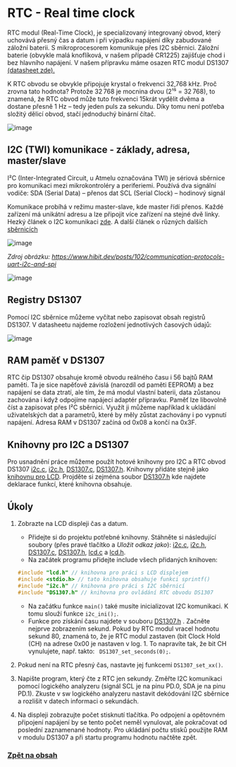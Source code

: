 # RTC - Real time clock

RTC modul (Real-Time Clock), je specializovaný integrovaný obvod, který uchovává přesný čas a datum i při výpadku napájení díky zabudované záložní baterii.
S mikroprocesorem komunikuje přes I2C sběrnici. Záložní baterie (obvykle malá knoflíková, v našem případě CR1225) zajišťuje chod i bez hlavního napájení. V našem přípravku máme osazen RTC modul DS1307 [(datasheet zde).](https://www.analog.com/media/en/technical-documentation/data-sheets/ds1307.pdf)

K RTC obvodu se obvykle připojuje krystal o frekvenci 32,768 kHz. Proč zrovna tato hodnota? Protože 32 768  je mocnina dvou (2¹⁵ = 32 768), to znamená, že RTC obvod může tuto frekvenci 15krát vydělit dvěma a dostane přesně 1 Hz – tedy jeden puls za sekundu. Díky tomu není potřeba složitý dělicí obvod, stačí jednoduchý binární čítač.

![image](https://github.com/user-attachments/assets/cce6d9e5-ccb2-46b5-b323-d633d9c3074b)

## I2C (TWI) komunikace - základy, adresa, master/slave
I²C (Inter-Integrated Circuit, u Atmelu označována TWI) je sériová sběrnice pro komunikaci mezi mikrokontroléry a periferiemi. Používá dva signální vodiče:
SDA (Serial Data) – přenos dat
SCL (Serial Clock) – hodinový signál

Komunikace probíhá v režimu master-slave, kde master řídí přenos. Každé zařízení má unikátní adresu a lze připojit více zařízení na stejné dvě linky. Hezký článek o I2C komunikaci [zde](http://www.elektromys.eu/clanky/ele_i2c/clanek.html). A další článek o různých dalších [sběrnicích](https://www.hibit.dev/posts/102/communication-protocols-uart-i2c-and-spi)

![image](https://github.com/user-attachments/assets/abc6c42b-abeb-4a6f-a850-ca47433e5dd9)
 
*Zdroj obrázku: https://www.hibit.dev/posts/102/communication-protocols-uart-i2c-and-spi*

![image](https://github.com/user-attachments/assets/8d93955c-0cee-41fa-94fe-6d2272da27a4)


## Registry DS1307
Pomocí I2C sběrnice můžeme vyčítat nebo zapisovat obsah registrů DS1307. V datasheetu najdeme rozložení jednotlivých časových údajů:

![image](https://github.com/user-attachments/assets/0fc05e64-ce7f-473a-a149-af28a7b3443b)


## RAM paměť v DS1307
RTC čip DS1307 obsahuje kromě obvodu reálného času i 56 bajtů RAM paměti. Ta je sice napěťově závislá (narozdíl od paměti EEPROM) a bez napájení se data ztratí, ale tím, že má modul vlastní baterii, data zůstanou zachována i když odpojíme napájecí adaptér přípravku. Paměť lze libovolně číst a zapisovat přes I²C sběrnici. Využít ji můžeme například k ukládání uživatelských dat a parametrů, které by měly zůstat zachovány i po vypnutí napájení. Adresa RAM v DS1307 začíná od 0x08 a končí na 0x3F.


## Knihovny pro I2C a DS1307
Pro usnadnění práce můžeme použít hotové knihovny pro I2C a  RTC obvod DS1307 [i2c.c](files/i2c.c),  [i2c.h](files/i2c.h), [DS1307.c](files/DS1307.c), [DS1307.h](files/DS1307.h). Knihovny přidáte stejně jako [knihovnu pro LCD](https://tomaschovanec.github.io/MIT/12_LCD.html). Projděte si zejména soubor [DS1307.h](files/DS1307.h) kde najdete deklarace funkcí, které knihovna obsahuje.


## Úkoly
1. Zobrazte na LCD displeji čas a datum. 
    - Přidejte si do projektu potřebné knihovny. Stáhněte si následující soubory (přes pravé tlačítko a *Uložit odkaz jako*): [i2c.c](files/i2c.c),  [i2c.h](files/i2c.h), [DS1307.c](files/DS1307.c), [DS1307.h](files/DS1307.h), [lcd.c](files/lcd.c) a [lcd.h](files/lcd.h).
    - Na začátek programu přidejte include všech přidaných knihoven:
    
    ```c
    #include "lcd.h" // knihovna pro práci s LCD displejem
    #include <stdio.h> // tato knihovna obsahuje funkci sprintf()
    #include "i2c.h" // knihovna pro práci s I2C sběrnicí
    #include "DS1307.h" // knihovna pro ovládání RTC obvodu DS1307
    ```
    
    - Na začátku funkce ```main()``` také musíte inicializovat I2C komunikaci. K tomu slouží funkce ```i2c_ini();```.
    - Funkce pro získání času najdete v souboru [DS1307.h](files/DS1307.h) . Začněte nejprve zobrazením sekund. Pokud by RTC modul vracel hodnotu sekund 80, znamená to, že je RTC modul zastaven (bit Clock Hold (CH) na adrese 0x00 je nastaven v log. 1. To napravíte tak,     že bit CH vynulujete, např. takto: ``` DS1307_set_seconds(0);```.

2. Pokud není na RTC přesný čas, nastavte jej funkcemi ```DS1307_set_xx()```.

3. Napište program, který čte z RTC jen sekundy. Změřte I2C komunikaci pomocí logického analyzeru (signál SCL je na pinu PD.0, SDA je na pinu PD.1). Zkuste v sw logického analyzeru nastavit dekódování I2C sběrnice a rozlišit v datech informaci o sekundách.

4. Na displeji zobrazujte počet stisknutí tlačítka. Po odpojení a opětovném připojení napájení by se tento počet neměl vynulovat, ale pokračovat od poslední zaznamenané hodnoty. Pro ukládání počtu stisků použijte RAM v modulu DS1307 a při startu programu hodnotu načtěte zpět.


### [Zpět na obsah](README.md)
